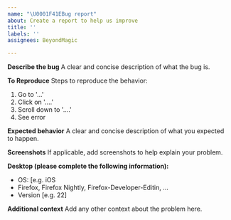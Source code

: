 ```yaml
---
name: "\U0001F41EBug report"
about: Create a report to help us improve
title: ''
labels: ''
assignees: BeyondMagic

---
```


**Describe the bug**
A clear and concise description of what the bug is.

**To Reproduce**
Steps to reproduce the behavior:
1. Go to '...'
2. Click on '....'
3. Scroll down to '....'
4. See error

**Expected behavior**
A clear and concise description of what you expected to happen.

**Screenshots**
If applicable, add screenshots to help explain your problem.

**Desktop (please complete the following information):**
 - OS: [e.g. iOS
 - Firefox, Firefox Nightly, Firefox-Developer-Editin, ...
 - Version [e.g. 22]

**Additional context**
Add any other context about the problem here.

